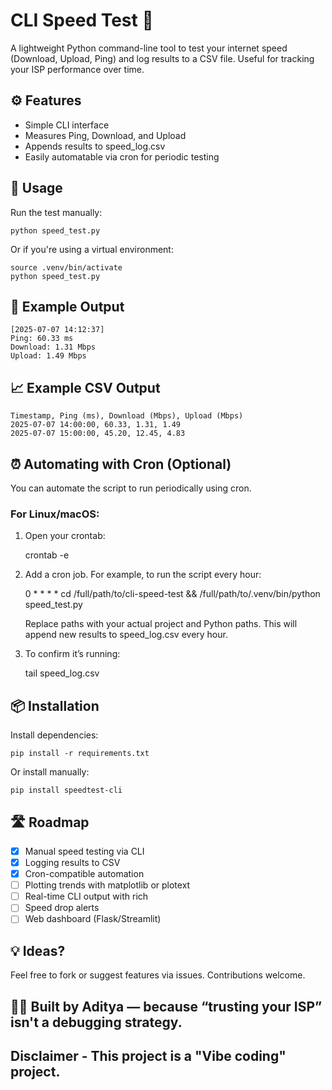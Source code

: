 # CLI Speed Test 🚀

A lightweight Python command-line tool to test your internet speed (Download, Upload, Ping) and log results to a CSV file. Useful for tracking your ISP performance over time.

## ⚙️ Features

- Simple CLI interface  
- Measures Ping, Download, and Upload  
- Appends results to speed_log.csv  
- Easily automatable via cron for periodic testing  

## 🧪 Usage

Run the test manually:

    python speed_test.py

Or if you're using a virtual environment:

    source .venv/bin/activate
    python speed_test.py

## 💾 Example Output

    [2025-07-07 14:12:37]
    Ping: 60.33 ms
    Download: 1.31 Mbps
    Upload: 1.49 Mbps

## 📈 Example CSV Output

    Timestamp, Ping (ms), Download (Mbps), Upload (Mbps)
    2025-07-07 14:00:00, 60.33, 1.31, 1.49
    2025-07-07 15:00:00, 45.20, 12.45, 4.83

## ⏰ Automating with Cron (Optional)

You can automate the script to run periodically using cron.

### For Linux/macOS:

1. Open your crontab:

    crontab -e

2. Add a cron job. For example, to run the script every hour:

    0 * * * * cd /full/path/to/cli-speed-test && /full/path/to/.venv/bin/python speed_test.py

    Replace paths with your actual project and Python paths.
    This will append new results to speed_log.csv every hour.

3. To confirm it’s running:

    tail speed_log.csv

## 📦 Installation

Install dependencies:

    pip install -r requirements.txt

Or install manually:

    pip install speedtest-cli

## 🛣️ Roadmap

- [x] Manual speed testing via CLI  
- [x] Logging results to CSV  
- [x] Cron-compatible automation  
- [ ] Plotting trends with matplotlib or plotext  
- [ ] Real-time CLI output with rich  
- [ ] Speed drop alerts  
- [ ] Web dashboard (Flask/Streamlit)

## 💡 Ideas?

Feel free to fork or suggest features via issues. Contributions welcome.

## 👨‍💻 Built by Aditya — because “trusting your ISP” isn't a debugging strategy.

## Disclaimer - This project is a "Vibe coding" project.
